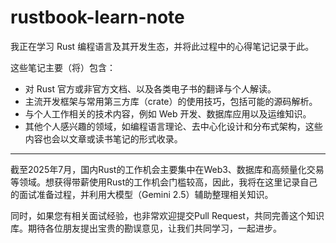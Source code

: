 # rustbook-learn-note

我正在学习 Rust 编程语言及其开发生态，并将此过程中的心得笔记记录于此。

这些笔记主要（将）包含：

* 对 Rust 官方或非官方文档、以及各类电子书的翻译与个人解读。
* 主流开发框架与常用第三方库（crate）的使用技巧，包括可能的源码解析。
* 与个人工作相关的技术内容，例如 Web 开发、数据库应用以及运维知识。
* 其他个人感兴趣的领域，如编程语言理论、去中心化设计和分布式架构，这些内容也会以文章或读书笔记的形式收录。

---

截至2025年7月，国内Rust的工作机会主要集中在Web3、数据库和高频量化交易等领域。想获得带薪使用Rust的工作机会门槛较高，因此，我将在这里记录自己的面试准备过程，并利用大模型（Gemini 2.5）辅助整理相关知识。

同时，如果您有相关面试经验，也非常欢迎提交Pull Request，共同完善这个知识库。期待各位朋友提出宝贵的勘误意见，让我们共同学习，一起进步。
